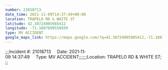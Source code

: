 ```yaml
---
number: 21018713
date_time: 2021-11-09T14:37:49+00:00
location: TRAPELO RD & WHITE ST
latitude: 42.38724005985412
longitude: -71.1887899558939
type: MV ACCIDENT
google_maps_link: https://maps.google.com/?q=42.38724005985412,-71.1887899558939
---
```


;;;Incident #: 21018713     Date: 2021‐11‐09 14:37:49     Type: MV ACCIDENT;;;;;;Location: TRAPELO RD & WHITE ST;;;
